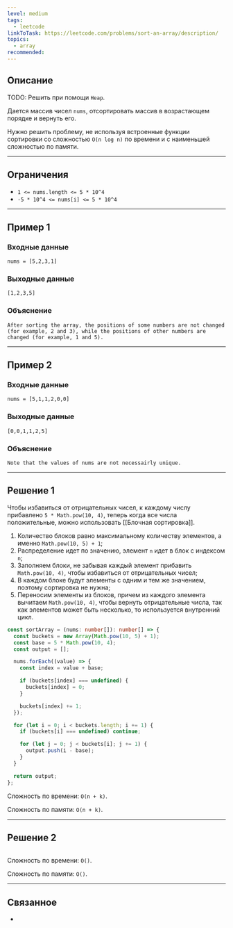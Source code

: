 ```yaml
---
level: medium
tags:
  - leetcode
linkToTask: https://leetcode.com/problems/sort-an-array/description/
topics:
  - array
recommended:
---
```

## Описание

TODO: Решить при помощи `Heap`.

Дается массив чисел `nums`, отсортировать массив в возрастающем порядке и вернуть его.

Нужно решить проблему, не используя встроенные функции сортировки со сложностью `O(n log n)` по времени и с наименьшей сложностью по памяти.

---
## Ограничения

- `1 <= nums.length <= 5 * 10^4`
- `-5 * 10^4 <= nums[i] <= 5 * 10^4`

---
## Пример 1

### Входные данные

```
nums = [5,2,3,1]
```
### Выходные данные

```
[1,2,3,5]
```
### Объяснение

```
After sorting the array, the positions of some numbers are not changed (for example, 2 and 3), while the positions of other numbers are changed (for example, 1 and 5).
```

---
## Пример 2

### Входные данные

```
nums = [5,1,1,2,0,0]
```
### Выходные данные

```
[0,0,1,1,2,5]
```
### Объяснение

```
Note that the values of nums are not necessairly unique.
```

---
## Решение 1

Чтобы избавиться от отрицательных чисел, к каждому числу прибавлено `5 * Math.pow(10, 4)`, теперь когда все числа положительные, можно использовать [[Блочная сортировка]].

1. Количество блоков равно максимальному количеству элементов, а именно `Math.pow(10, 5) + 1`;
2. Распределение идет по значению, элемент `n` идет в блок с индексом `n`;
3. Заполняем блоки, не забывая каждый элемент прибавить `Math.pow(10, 4)`, чтобы избавиться от отрицательных чисел;
4. В каждом блоке будут элементы с одним и тем же значением, поэтому сортировка не нужна;
5. Переносим элементы из блоков, причем из каждого элемента вычитаем `Math.pow(10, 4)`, чтобы вернуть отрицательные числа, так как элементов может быть несколько, то используется внутренний цикл.

```typescript
const sortArray = (nums: number[]): number[] => {
  const buckets = new Array(Math.pow(10, 5) + 1);
  const base = 5 * Math.pow(10, 4);
  const output = [];

  nums.forEach((value) => {
    const index = value + base;

    if (buckets[index] === undefined) {
      buckets[index] = 0;
    }

    buckets[index] += 1;
  });

  for (let i = 0; i < buckets.length; i += 1) {
    if (buckets[i] === undefined) continue;

    for (let j = 0; j < buckets[i]; j += 1) {
      output.push(i - base);
    }
  }

  return output;
};
```

Сложность по времени: `O(n + k)`.

Сложность по памяти: `O(n + k)`.

---
## Решение 2

```typescript

```

Сложность по времени: `O()`.

Сложность по памяти: `O()`.

---
## Связанное

- 